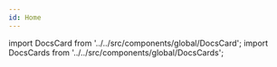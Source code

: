 ```yaml
---
id: Home
---
```


import DocsCard from '../../src/components/global/DocsCard';
import DocsCards from '../../src/components/global/DocsCards';

<DocsCard header="UI Components" href="/components" icon="/icons/guide-components-icon.svg" hoverIcon="/icons/guide-components-icon-hover.svg" />
